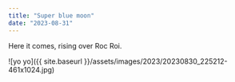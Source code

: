 ```yaml
---
title: "Super blue moon"
date: "2023-08-31"
---
```


Here it comes, rising over Roc Roi.

![yo yo]({{ site.baseurl }}/assets/images/2023/20230830_225212-461x1024.jpg)

